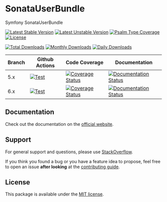 <!--
DO NOT EDIT THIS FILE!

It's auto-generated by sonata-project/dev-kit package.
-->

# SonataUserBundle

Symfony SonataUserBundle

[![Latest Stable Version](https://poser.pugx.org/sonata-project/user-bundle/v/stable)](https://packagist.org/packages/sonata-project/user-bundle)
[![Latest Unstable Version](https://poser.pugx.org/sonata-project/user-bundle/v/unstable)](https://packagist.org/packages/sonata-project/user-bundle)
[![Psalm Type Coverage][shepherd_stable_badge]][shepherd_stable_link]
[![License](https://poser.pugx.org/sonata-project/user-bundle/license)](https://packagist.org/packages/sonata-project/user-bundle)

[![Total Downloads](https://poser.pugx.org/sonata-project/user-bundle/downloads)](https://packagist.org/packages/sonata-project/user-bundle)
[![Monthly Downloads](https://poser.pugx.org/sonata-project/user-bundle/d/monthly)](https://packagist.org/packages/sonata-project/user-bundle)
[![Daily Downloads](https://poser.pugx.org/sonata-project/user-bundle/d/daily)](https://packagist.org/packages/sonata-project/user-bundle)

Branch | Github Actions | Code Coverage | Documentation |
------ | -------------- | ------------- | ------------- |
5.x | [![Test][test_stable_badge]][test_stable_link] | [![Coverage Status][coverage_stable_badge]][coverage_stable_link] | [![Documentation Status][documentation_stable_badge]][documentation_stable_link] |
6.x | [![Test][test_unstable_badge]][test_unstable_link] | [![Coverage Status][coverage_unstable_badge]][coverage_unstable_link] | [![Documentation Status][documentation_unstable_badge]][documentation_unstable_link] |

## Documentation

Check out the documentation on the [official website](https://docs.sonata-project.org/projects/SonataUserBundle).

## Support

For general support and questions, please use [StackOverflow](http://stackoverflow.com/questions/tagged/sonata).

If you think you found a bug or you have a feature idea to propose, feel free to open an issue
**after looking** at the [contributing guide](CONTRIBUTING.md).

## License

This package is available under the [MIT license](LICENSE).

[test_stable_badge]: https://github.com/sonata-project/SonataUserBundle/workflows/Test/badge.svg?branch=5.x
[test_stable_link]: https://github.com/sonata-project/SonataUserBundle/actions?query=workflow:test+branch:5.x
[test_unstable_badge]: https://github.com/sonata-project/SonataUserBundle/workflows/Test/badge.svg?branch=6.x
[test_unstable_link]: https://github.com/sonata-project/SonataUserBundle/actions?query=workflow:test+branch:6.x
[coverage_stable_badge]: https://codecov.io/gh/sonata-project/SonataUserBundle/branch/5.x/graph/badge.svg
[coverage_stable_link]: https://codecov.io/gh/sonata-project/SonataUserBundle/branch/5.x
[coverage_unstable_badge]: https://codecov.io/gh/sonata-project/SonataUserBundle/branch/6.x/graph/badge.svg
[coverage_unstable_link]: https://codecov.io/gh/sonata-project/SonataUserBundle/branch/6.x
[shepherd_stable_badge]: https://shepherd.dev/github/sonata-project/SonataUserBundle/coverage.svg
[shepherd_stable_link]: https://shepherd.dev/github/sonata-project/SonataUserBundle
[documentation_stable_badge]: https://readthedocs.org/projects/sonatauserbundle/badge/?version=5.x
[documentation_stable_link]: https://docs.sonata-project.org/projects/SonataUserBundle/en/5.x/?badge=5.x
[documentation_unstable_badge]: https://readthedocs.org/projects/sonatauserbundle/badge/?version=6.x
[documentation_unstable_link]: https://docs.sonata-project.org/projects/SonataUserBundle/en/6.x/?badge=6.x
